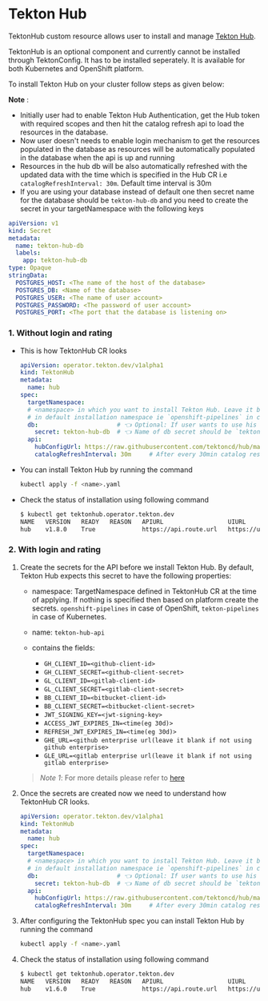 # Tekton Hub

TektonHub custom resource allows user to install and manage [Tekton Hub][hub].

TektonHub is an optional component and currently cannot be installed through TektonConfig. It has to be installed
seperately. It is available for both Kubernetes and OpenShift platform.

To install Tekton Hub on your cluster follow steps as given below:


  **Note** :
  - Initially user had to enable Tekton Hub Authentication, get the Hub token with required scopes and then hit the catalog refresh api to load the resources in the database.
  - Now user doesn't needs to enable login mechanism to get the resources populated in the database as resources will be automatically populated in the database when the api is up and running
  - Resources in the hub db will be also automatically refreshed with the updated data with the time which is specified in the Hub CR i.e `catalogRefreshInterval: 30m`. Default time interval is 30m
  -  If you are using your database instead of default one then
  secret name for the database should be `tekton-hub-db` and you need to create the secret in your targetNamespace with the following keys

  ```yaml
  apiVersion: v1
  kind: Secret
  metadata:
    name: tekton-hub-db
    labels:
      app: tekton-hub-db
  type: Opaque
  stringData:
    POSTGRES_HOST: <The name of the host of the database>
    POSTGRES_DB: <Name of the database>
    POSTGRES_USER: <The name of user account>
    POSTGRES_PASSWORD: <The password of user account>
    POSTGRES_PORT: <The port that the database is listening on>
  ```

### 1. Without login and rating

- This is how TektonHub CR looks

  ```yaml
  apiVersion: operator.tekton.dev/v1alpha1
  kind: TektonHub
  metadata:
    name: hub
  spec:
    targetNamespace:
    # <namespace> in which you want to install Tekton Hub. Leave it blank if in case you want to install
    # in default installation namespace ie `openshift-pipelines` in case of OpenShift and `tekton-pipelines` in case of Kubernetes
    db:                      # 👈 Optional: If user wants to use his database
      secret: tekton-hub-db  # 👈 Name of db secret should be `tekton-hub-db`
    api:
      hubConfigUrl: https://raw.githubusercontent.com/tektoncd/hub/main/config.yaml
      catalogRefreshInterval: 30m     # After every 30min catalog resources in the hub db would be refreshed to get the updated data from the catalog. Supported time units are As(A seconds), Bm(B minutes) Ch(C hours), Dd(D days) and Ew(E weeks).
    ```

- You can install Tekton Hub by running the command

    ```sh
    kubectl apply -f <name>.yaml
    ```

- Check the status of installation using following command

  ```sh
  $ kubectl get tektonhub.operator.tekton.dev
  NAME   VERSION   READY   REASON   APIURL                  UIURL
  hub    v1.8.0    True             https://api.route.url   https://ui.route.url
  ```

### 2. With login and rating
1. Create the secrets for the API before we install Tekton Hub. By default, Tekton Hub expects this secret to have the
   following properties:

    - namespace: TargetNamespace defined in TektonHub CR at the time of applying. If nothing is specified then based on
      platform create the secrets. `openshift-pipelines` in case of OpenShift, `tekton-pipelines` in case of Kubernetes.
    - name: `tekton-hub-api`
    - contains the fields:

        - `GH_CLIENT_ID=<github-client-id>`
        - `GH_CLIENT_SECRET=<github-client-secret>`
        - `GL_CLIENT_ID=<gitlab-client-id>`
        - `GL_CLIENT_SECRET=<gitlab-client-secret>`
        - `BB_CLIENT_ID=<bitbucket-client-id>`
        - `BB_CLIENT_SECRET=<bitbucket-client-secret>`
        - `JWT_SIGNING_KEY=<jwt-signing-key>`
        - `ACCESS_JWT_EXPIRES_IN=<time(eg 30d)>`
        - `REFRESH_JWT_EXPIRES_IN=<time(eg 30d)>`
        - `GHE_URL=<github enterprise url(leave it blank if not using github enterprise>`
        - `GLE_URL=<gitlab enterprise url(leave it blank if not using gitlab enterprise>`

   > _Note 1_: For more details please refer to [here](https://github.com/tektoncd/hub/blob/main/docs/DEPLOYMENT.md#create-git-oauth-applications)

3. Once the secrets are created now we need to understand how TektonHub CR looks.

    ```yaml
    apiVersion: operator.tekton.dev/v1alpha1
    kind: TektonHub
    metadata:
      name: hub
    spec:
      targetNamespace:
      # <namespace> in which you want to install Tekton Hub. Leave it blank if in case you want to install
      # in default installation namespace ie `openshift-pipelines` in case of OpenShift and `tekton-pipelines` in case of Kubernetes
      db:                      # 👈 Optional: If user wants to use his database
        secret: tekton-hub-db  # 👈 Name of db secret should be `tekton-hub-db`
      api:
        hubConfigUrl: https://raw.githubusercontent.com/tektoncd/hub/main/config.yaml
        catalogRefreshInterval: 30m     # After every 30min catalog resources in the hub db would be refreshed to get the updated data from the catalog. Supported time units are As(A seconds), Bm(B minutes) Ch(C hours), Dd(D days) and Ew(E weeks).
    ```

4. After configuring the TektonHub spec you can install Tekton Hub by running the command

    ```sh
    kubectl apply -f <name>.yaml
    ```

5. Check the status of installation using following command

    ```sh
    $ kubectl get tektonhub.operator.tekton.dev
    NAME   VERSION   READY   REASON   APIURL                  UIURL
    hub    v1.6.0    True             https://api.route.url   https://ui.route.url
    ```

[hub]: https://github.com/tektoncd/hub
